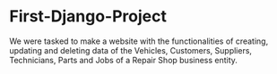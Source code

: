 # First-Django-Project
We were tasked to make a website with the functionalities of creating, updating and deleting data of the Vehicles, Customers, Suppliers, Technicians, Parts and Jobs of a Repair Shop business entity.
